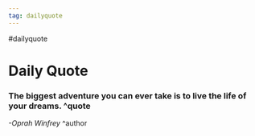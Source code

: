 ```yaml
---
tag: dailyquote
---
```


#dailyquote

# Daily Quote

### The biggest adventure you can ever take is to live the life of your dreams. ^quote
*-Oprah Winfrey* ^author
